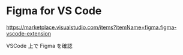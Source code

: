 # Figma for VS Code

<https://marketplace.visualstudio.com/items?itemName=figma.figma-vscode-extension>

VSCode 上で Figma を確認
